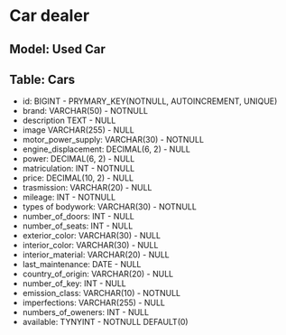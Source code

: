 # Car dealer

## Model: Used Car

## Table: Cars

- id:                       BIGINT               - PRYMARY_KEY(NOTNULL, AUTOINCREMENT, UNIQUE)
- brand:                    VARCHAR(50)          - NOTNULL
- description               TEXT                 - NULL
- image                     VARCHAR(255)         - NULL
- motor_power_supply:       VARCHAR(30)          - NOTNULL
- engine_displacement:      DECIMAL(6, 2)        - NULL
- power:                    DECIMAL(6, 2)        - NULL
- matriculation:            INT                  - NOTNULL  
- price:                    DECIMAL(10, 2)       - NULL
- trasmission:              VARCHAR(20)          - NULL
- mileage:                  INT                  - NOTNULL
- types of bodywork:        VARCHAR(30)          - NOTNULL
- number_of_doors:          INT                  - NULL
- number_of_seats:          INT                  - NULL
- exterior_color:           VARCHAR(30)          - NULL
- interior_color:           VARCHAR(30)          - NULL 
- interior_material:        VARCHAR(20)          - NULL
- last_maintenance:         DATE                 - NULL
- country_of_origin:        VARCHAR(20)          - NULL
- number_of_key:            INT                  - NULL    
- emission_class:           VARCHAR(10)          - NOTNULL
- imperfections:            VARCHAR(255)         - NULL
- numbers_of_oweners:       INT                  - NULL
- available:                TYNYINT              - NOTNULL DEFAULT(0)
